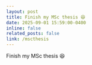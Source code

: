 ```yaml
---
layout: post
title: Finish my MSc thesis 😆
date: 2025-09-01 15:59:00-0400
inline: false
related_posts: false
link: /mscthesis
---
```


Finish my MSc thesis 😆
